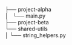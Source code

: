 ├── project-alpha  
│   └── main.py  
├── project-beta  
└── shared-utils  
│   └── string_helpers.py

